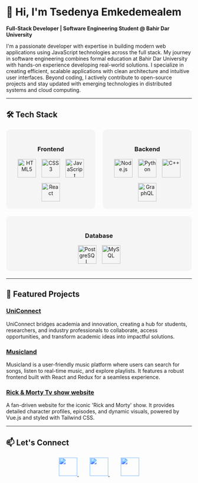 # 👋 Hi, I'm Tsedenya Emkedemealem

**Full-Stack Developer | Software Engineering Student @ Bahir Dar University**

I'm a passionate developer with expertise in building modern web applications using JavaScript technologies across the full stack. My journey in software engineering combines formal education at Bahir Dar University with hands-on experience developing real-world solutions. I specialize in creating efficient, scalable applications with clean architecture and intuitive user interfaces. Beyond coding, I actively contribute to open-source projects and stay updated with emerging technologies in distributed systems and cloud computing.

---

## 🛠️ Tech Stack

<div style="display: flex; justify-content: space-between; flex-wrap: wrap; gap: 20px; margin: 20px 0;">

<!-- Frontend Stack -->
<div style="flex: 1; min-width: 200px; background: #f5f5f5; padding: 20px; border-radius: 10px; text-align: center; transition: all 0.3s ease;" onmouseover="this.style.transform='translateY(-5px)'; this.style.boxShadow='0 5px 15px rgba(0,0,0,0.1)'" onmouseout="this.style.transform=''; this.style.boxShadow='none'">
<h3>Frontend</h3>
<div style="display: flex; justify-content: center; gap: 15px; margin-top: 15px; flex-wrap: wrap;">
  <img src="https://cdn.jsdelivr.net/gh/devicons/devicon/icons/html5/html5-original.svg" width="50" title="HTML5"/>
  <img src="https://cdn.jsdelivr.net/gh/devicons/devicon/icons/css3/css3-original.svg" width="50" title="CSS3"/>
  <img src="https://cdn.jsdelivr.net/gh/devicons/devicon/icons/javascript/javascript-original.svg" width="50" title="JavaScript"/>
  <img src="https://cdn.jsdelivr.net/gh/devicons/devicon/icons/react/react-original.svg" width="50" title="React"/>
</div>
</div>

<!-- Backend Stack -->
<div style="flex: 1; min-width: 200px; background: #f5f5f5; padding: 20px; border-radius: 10px; text-align: center; transition: all 0.3s ease;" onmouseover="this.style.transform='translateY(-5px)'; this.style.boxShadow='0 5px 15px rgba(0,0,0,0.1)'" onmouseout="this.style.transform=''; this.style.boxShadow='none'">
<h3>Backend</h3>
<div style="display: flex; justify-content: center; gap: 15px; margin-top: 15px; flex-wrap: wrap;">
  <img src="https://cdn.jsdelivr.net/gh/devicons/devicon/icons/nodejs/nodejs-original.svg" width="50" title="Node.js"/>
  <img src="https://cdn.jsdelivr.net/gh/devicons/devicon/icons/python/python-original.svg" width="50" title="Python"/>
  <img src="https://cdn.jsdelivr.net/gh/devicons/devicon/icons/cplusplus/cplusplus-original.svg" width="50" title="C++"/>
  <img src="https://cdn.jsdelivr.net/gh/devicons/devicon/icons/graphql/graphql-plain.svg" width="50" title="GraphQL"/>
</div>
</div>

<!-- Database Stack -->
<div style="flex: 1; min-width: 200px; background: #f5f5f5; padding: 20px; border-radius: 10px; text-align: center; transition: all 0.3s ease;" onmouseover="this.style.transform='translateY(-5px)'; this.style.boxShadow='0 5px 15px rgba(0,0,0,0.1)'" onmouseout="this.style.transform=''; this.style.boxShadow='none'">
<h3>Database</h3>
<div style="display: flex; justify-content: center; gap: 15px; margin-top: 15px; flex-wrap: wrap;">
  <img src="https://cdn.jsdelivr.net/gh/devicons/devicon/icons/postgresql/postgresql-original.svg" width="50" title="PostgreSQL"/>
  <img src="https://cdn.jsdelivr.net/gh/devicons/devicon/icons/mysql/mysql-original.svg" width="50" title="MySQL"/>
</div>
</div>

</div>

---

## 🌟 Featured Projects

### [UniConnect](https://github.com/yourusername/uniconnect)
UniConnect bridges academia and innovation, creating a hub for students, researchers, and industry professionals to collaborate, access opportunities, and transform academic ideas into impactful solutions.

### [Musicland](https://github.com/Tsedenawit29/song_land)
Musicland is a user-friendly music platform where users can search for songs, listen to real-time music, and explore playlists. It features a robust frontend built with React and Redux for a seamless experience.

### [Rick & Morty Tv show website](https://github.com/Tsedenawit29/Rick-AND--Morty)
A fan-driven website for the iconic 'Rick and Morty' show. It provides detailed character profiles, episodes, and dynamic visuals, powered by Vue.js and styled with Tailwind CSS.

---

## 📫 Let's Connect

<div align="center" style="margin-top: 20px;">

<a href="https://www.linkedin.com/in/tsedenya-emkedemealem/" style="margin: 0 15px;">
<img src="https://cdn.jsdelivr.net/gh/devicons/devicon/icons/linkedin/linkedin-original.svg" width="50" style="filter: brightness(0.8) sepia(1) hue-rotate(190deg) saturate(5);"/>
</a>

<a href="mailto:tsedenyaemkedemealem@gmail.com" style="margin: 0 15px;">
<img src="https://cdn.jsdelivr.net/gh/devicons/devicon/icons/google/google-original.svg" width="50" style="filter: brightness(0.8) sepia(1) hue-rotate(190deg) saturate(5);"/>
</a>

<a href="https://github.com/Tsedenawit29" style="margin: 0 15px;">
<img src="https://images.app.goo.gl/oYyeSsTduLE2iQUz6" width="50" style="filter: brightness(0.8) sepia(1) hue-rotate(190deg) saturate(5);"/>
</a>

</div>
